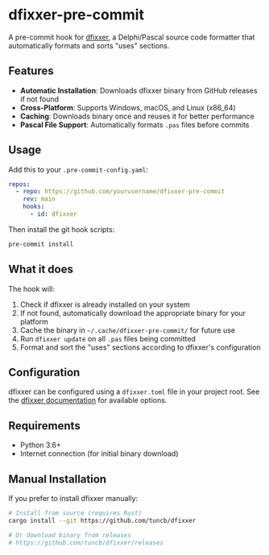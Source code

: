 # dfixxer-pre-commit

A pre-commit hook for [dfixxer](https://github.com/tuncb/dfixxer), a Delphi/Pascal source code formatter that automatically formats and sorts "uses" sections.

## Features

- **Automatic Installation**: Downloads dfixxer binary from GitHub releases if not found
- **Cross-Platform**: Supports Windows, macOS, and Linux (x86_64)
- **Caching**: Downloads binary once and reuses it for better performance
- **Pascal File Support**: Automatically formats `.pas` files before commits

## Usage

Add this to your `.pre-commit-config.yaml`:

```yaml
repos:
  - repo: https://github.com/yourusername/dfixxer-pre-commit
    rev: main
    hooks:
      - id: dfixxer
```

Then install the git hook scripts:

```bash
pre-commit install
```

## What it does

The hook will:
1. Check if dfixxer is already installed on your system
2. If not found, automatically download the appropriate binary for your platform
3. Cache the binary in `~/.cache/dfixxer-pre-commit/` for future use
4. Run `dfixxer update` on all `.pas` files being committed
5. Format and sort the "uses" sections according to dfixxer's configuration

## Configuration

dfixxer can be configured using a `dfixxer.toml` file in your project root. See the [dfixxer documentation](https://github.com/tuncb/dfixxer) for available options.

## Requirements

- Python 3.6+
- Internet connection (for initial binary download)

## Manual Installation

If you prefer to install dfixxer manually:

```bash
# Install from source (requires Rust)
cargo install --git https://github.com/tuncb/dfixxer

# Or download binary from releases
# https://github.com/tuncb/dfixxer/releases
```